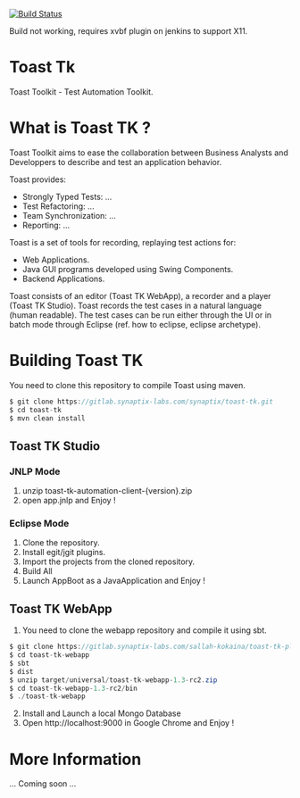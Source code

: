 [![Build Status](https://jenkins.synaptix-labs.com/buildStatus/icon?job=Toast-tk)](https://jenkins.synaptix-labs.com/job/Toast-tk/)

Build not working, requires xvbf plugin on jenkins to support X11.

# Toast Tk

Toast Toolkit - Test Automation Toolkit.

# What is Toast TK ?

Toast Toolkit aims to ease the collaboration between Business Analysts 
and Developpers to describe and test an application behavior. 

Toast provides:
- Strongly Typed Tests: ...
- Test Refactoring: ...
- Team Synchronization: ...
- Reporting: ...

Toast is a set of tools for recording, replaying test actions for:
- Web Applications.
- Java GUI programs developed using Swing Components. 
- Backend Applications.

Toast consists of an editor (Toast TK WebApp), a recorder and a player (Toast TK Studio). 
Toast records the test cases in a natural language (human readable).
The test cases can be run either through the UI or in batch mode through Eclipse (ref. how to eclipse, eclipse archetype).

# Building Toast TK

You need to clone this repository to compile Toast using maven.

``` java
$ git clone https://gitlab.synaptix-labs.com/synaptix/toast-tk.git
$ cd toast-tk
$ mvn clean install
```

## Toast TK Studio

### JNLP Mode
1. unzip toast-tk-automation-client-{version}.zip
2. open app.jnlp and Enjoy !

### Eclipse Mode
1. Clone the repository.
2. Install egit/jgit plugins. 
3. Import the projects from the cloned repository. 
4. Build All
5. Launch AppBoot as a JavaApplication and Enjoy !

## Toast TK WebApp
1. You need to clone the webapp repository and compile it using sbt.

``` java
$ git clone https://gitlab.synaptix-labs.com/sallah-kokaina/toast-tk-play-webapp.git
$ cd toast-tk-webapp
$ sbt
$ dist
$ unzip target/universal/toast-tk-webapp-1.3-rc2.zip
$ cd toast-tk-webapp-1.3-rc2/bin
$ ./toast-tk-webapp
```

2. Install and Launch a local Mongo Database
3. Open http://localhost:9000 in Google Chrome and Enjoy !

# More Information 

... Coming soon ...